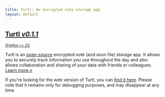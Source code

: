 ```yaml
---
title: Turtl: An encrypted note storage app
layout: default
---
```


<div class="button-row">
    <div class="button huge firefox">
        <a href="/download/firefox-latest.xpi">
            <h2>Turtl <em>v0.1.1</em></h2>
            <small>(Firefox >= 21)</small>
        </a>
    </div>
    <!--
    <div class="button huge chrome">
        <a href="/download/chrome-latest.123">
            <h2>Turtl <em>v0.1.1</em></h2>
            <small>(Chrome >= 69)</small>
        </a>
    </div>
    -->
</div>

Turtl is an [open-source](https://github.com/turtl) encrypted note (and soon
file) storage app. It allows you to securely track information you use
throughout the day and also allows collaboration and sharing of your data with
friends or colleagues. [Learn more &raquo;](/about)

If you're looking for the web version of Turtl, you can [find it here](http://api.turtl.it).
Please note that it remains only for debugging purposes, and may disappear at
any time.

